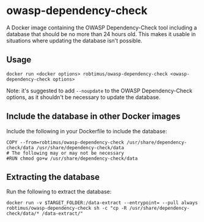# owasp-dependency-check

A Docker image containing the OWASP Dependency-Check tool including a database that should be no more than 24 hours old. This makes it usable in situations where updating the database isn't possible.

## Usage

```
docker run <docker options> robtimus/owasp-dependency-check <owasp-dependency-check options>
```

Note: it's suggested to add `--noupdate` to the OWASP Dependency-Check options, as it shouldn't be necessary to update the database.

## Include the database in other Docker images

Include the following in your Dockerfile to include the database:

```
COPY --from=robtimus/owasp-dependency-check /usr/share/dependency-check/data /usr/share/dependency-check/data
# The following may or may not be necessary
#RUN chmod go+w /usr/share/dependency-check/data
```

## Extracting the database

Run the following to extract the database:

```
docker run -v $TARGET_FOLDER:/data-extract --entrypoint= --pull always robtimus/owasp-dependency-check sh -c "cp -R /usr/share/dependency-check/data/* /data-extract/"
```

